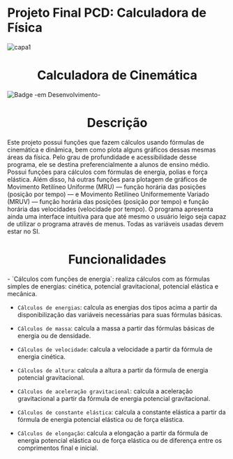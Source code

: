  # Projeto Final PCD: Calculadora de Física

![capa1](https://github.com/vitordreveck-ilum/PCD_Calculadora_Fisica/assets/172425052/2ea077b4-ab04-4caa-ab66-749ff9e6046f)
<h1 align="center" > Calculadora de Cinemática </h1>

![Badge -em Desenvolvimento-](http://img.shields.io/static/v1?label=STATUS&message=EM%20DESENVOLVIMENTO&color=GREEN&style=for-the-badge)

<h1 align="center" > Descrição </h1>
Este projeto possui funções que fazem cálculos usando fórmulas de cinemática e dinâmica, bem como plota alguns gráficos dessas mesmas áreas da física. Pelo grau de profundidade e acessibilidade desse programa, ele se destina preferencialmente a alunos de ensino médio. Possui funções para cálculos com fórmulas de energia, polias e força elástica. Além disso, há outras funções para plotagem de gráficos de Movimento Retilíneo Uniforme (MRU) — função horária das posições (posição por tempo) — e Movimento Retilíneo Uniformemente Variado (MRUV) — função horária das posições (posição por tempo) e função horária das velocidades (velocidade por tempo). O programa apresenta ainda uma interface intuitiva para que até mesmo o usuário leigo seja capaz de utilizar o programa através de menus. Todas as variáveis usadas devem estar no SI.

<h1 align="center" > Funcionalidades </h1>
- `Cálculos com funções de energia`: realiza cálculos com as fórmulas simples de energias: cinética, potencial gravitacional, potencial elástica e mecânica. 

 - `Cálculos de energias`: calcula as energias dos tipos acima a partir da disponibilização das variáveis necessárias para    suas fórmulas básicas.

 - `Cálculos de massa`: calcula a massa a partir das fórmulas básicas de energia ou de densidade.
  
 - `Cálculos de velocidade`: calcula a velocidade a partir da fórmula de energia cinética.

 - `Cálculos de altura`: calcula a altura a partir da fórmula de energia potencial gravitacional.
  
 - `Cálculos de aceleração gravitacional`: calcula a aceleração gravitacional a partir da fórmula de energia potencial        gravitacional.
  
 - `Cálculos de constante elástica`: calcula a constante elástica a partir da fórmula de energia potencial elástica ou de     força elástica.
  
 - `Cálculos de elongação`: calcula a elongação a partir da fórmula de energia potencial elástica ou de força elástica ou de  diferença entre os comprimentos final e inicial.

